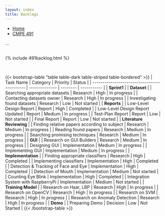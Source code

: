 ```yaml
---
layout: index
title: Backlogs
---
```


<ul class="nav nav-tabs" id="myTab" role="tablist">
  <li class="nav-item" role="presentation">
    <a class="nav-link active" id="home-tab" data-toggle="tab" href="#home" role="tab" aria-controls="home" aria-selected="true">Home</a>
  </li>
  <li class="nav-item" role="presentation">
    <a class="nav-link" id="profile-tab" data-toggle="tab" href="#profile" role="tab" aria-controls="profile" aria-selected="false">CMPE 491</a>
  </li>
  
</ul>
<div class="tab-content" id="myTabContent">
  <div class="tab-pane fade show active" id="home" role="tabpanel" aria-labelledby="home-tab">...</div>
  <div class="tab-pane fade" id="profile" role="tabpanel" aria-labelledby="profile-tab">
  
  <br>

  {% include 491backlog.html %}


<br>

  </div>
</div>

{{< bootstrap-table "table table-dark table-striped table-bordered" >}}
| Task Name                                    | Category       | Priority | Status      |
| -------------------------------------------- | -------------- | -------- | ----------- |
| **Sprint1**                                  |
| **Dataset**                                  |
| Searching appropriate datasets               | Research       | High     | In progress |
| Contacting datasets owner                    | Research       | High     | In progress |
| Investigating found datasets                 | Research       | Low      | Not started |
| **Reports**                                  |
| Low-Level Design Report                      | Report         | High     | Completed   |
| Low-Level Design Report Updated              | Report         | Medium   | In progress |
| Test-Plan Report                             | Report         | Low      | Not started |
| Final Report                                 | Report         | Low      | Not started |
| **Literature Reviewing**                     |
| Finding relative papers according to subject | Research       | Medium   | In progress |
| Reading found papers                         | Research       | Medium   | In progress |
| Searching promising techniques               | Research       | Medium   | In progress |
| **GUI**                                      |
| Research on GUI Builders                     | Research       | Medium   | In progress |
| Designing GUI                                | Implementation | Medium   | In progress |
| Implementing GUI                             | Implementation | Medium   | In progress |
| **Implementation**                           |
| Finding appropriate classifiers              | Research       | High     | Completed   |
| Implementing classifiers                     | Implementation | High     | Completed   |
| Detection & Tracking of Face and Eye         | Implementation | High     | Completed   |
| Detection of Mouth                           | Implementation | Medium   | Not started |
| Counting Eye Blink                           | Implementation | High     | Completed   |
| Integration System with RaspberryPi          | Implementation | Medium   | Not started |
| **Training Model**                           |
| Research on Haar, LBP                        | Research       | High     | In progress |
| Research on OpenCV                           | Research       | High     | In progress |
| Research on SVM                              | Research       | High     | In progress |
| Research on Anomaly Detection                | Research       | High     | In progress |
| **Demo**                                     |
| Preparing Demo                               | Decision       | Low      | Not Started |
{{< /bootstrap-table >}}